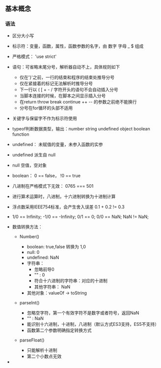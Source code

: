 ## 基本概念

### 语法

- 区分大小写
- 标示符：变量，函数，属性，函数参数的名字，由 数字 字母 _ $ 组成
- 严格模式：   'use strict'
- 语句：可省略末尾分号，解析器自动不上，具体规则如下
    - 仅在'}'之前，一行的结束和程序的结束处推导分号
    - 仅在紧接着的标记无法解析时推导分号
    - 下一行以 ( [ + - / 字符开头的语句不会自动插入分号
    - 当脚本连接的时候，在脚本之间显示插入分号
    - 在return throw break continue ++ -- 的参数之前绝不能换行
    - 分号在for循环的头部不适用
- 关键字与保留字不作为标示符使用
- typeof判断数据类型，输出：number string undefined object boolean function
- undefined： 未赋值的变量，未参入函数的实参
- undefined 派生自 null
- null 空值，空对象
- boolean： 0 == false， !0 == true
- 八进制在严格模式下无效： 0765 === 501
- 进行算术运算时，八进制，十六进制转换为十进制计算
- 浮点数采用IEEE754标准，会产生舍入误差 0.1 + 0.2 != 0.3
- 1/0 == Infinity; -1/0 == -Infinity; 0/1 == 0; 0/0 == NaN; NaN != NaN;
- 数值转换方法：
    - Number()
        - boolean: true,false 转换为 1,0
        - null: 0
        - undefined: NaN
        - 字符串：
            - 忽略前导0
            - "" : 0
            - 符合十六进制的字符串：对应的十进制
            - 其他字符串： NaN
        - 其他对象：valueOf -> toString

    - parseInt()
        - 忽略空字符，第一个有效字符不是数字或者符号，返回NaN
        - "" : NaN
        - 能识别十六进制，十进制，八进制（默认方式ES3支持，ES5不支持）
        - 函数第二个参数明确指定转换方式

    - parseFloat()
        - 只能解析十进制
        - 第二个小数点无效

- 

